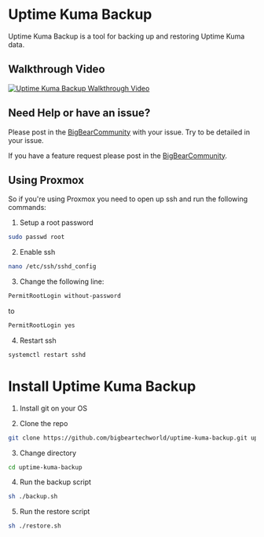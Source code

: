 # Uptime Kuma Backup

Uptime Kuma Backup is a tool for backing up and restoring Uptime Kuma data.

## Walkthrough Video

[![Uptime Kuma Backup Walkthrough Video](https://img.youtube.com/vi/grUB1euIwEo/0.jpg)](https://www.youtube.com/watch?v=grUB1euIwEo)

## Need Help or have an issue?

Please post in the [BigBearCommunity](https://community.bigbeartechworld.com/c/big-bear-scripts/9) with your issue. Try to be detailed in your issue.

If you have a feature request please post in the [BigBearCommunity](https://community.bigbeartechworld.com/c/big-bear-scripts/bigbearscript-suggestions/42).

## Using Proxmox

So if you're using Proxmox you need to open up ssh and run the following commands:

1. Setup a root password

```bash
sudo passwd root
```

2. Enable ssh

```bash
nano /etc/ssh/sshd_config
```

3. Change the following line:

```bash
PermitRootLogin without-password
```

to

```bash
PermitRootLogin yes
```

4. Restart ssh

```bash
systemctl restart sshd
```

# Install Uptime Kuma Backup

1. Install git on your OS

2. Clone the repo

```bash
git clone https://github.com/bigbeartechworld/uptime-kuma-backup.git uptime-kuma-backup
```

3. Change directory

```bash
cd uptime-kuma-backup
```

4. Run the backup script

```bash
sh ./backup.sh
```

5. Run the restore script

```bash
sh ./restore.sh
```
